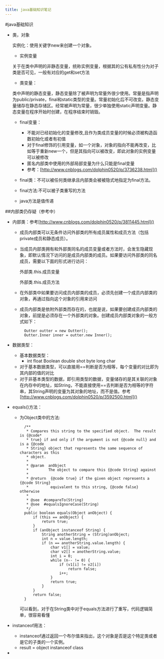 ```yaml
---
title: java基础知识笔记
---
```


#java基础知识

+ 类，对象
	
	实例化：使用关键字new来创建一个对象。
	
	+ 实例变量

	 关于在类中声明的非静态变量，统称实例变量，根据其的公有私有性分为对子类是否可见，一般有对应的get和set方法
	 
	+ 类变量：

	类中声明的静态变量，静态变量除了被声明为常量外很少使用。常量是指声明为public/private，final和static类型的变量。常量初始化后不可改变。静态变量储存在静态存储区。经常被声明为常量，很少单独使用static声明变量。静态变量在程序开始时创建，在程序结束时销毁。
	
	+ final变量：
		 + 不能对已经初始化的变量修改,且作为类成员变量的时候必须被构造函数初始化或者有初值
		 + 对于final修饰的引用变量，如一个对象，对象的指向不能再改变，比如等于重新new一个，但是其指向可以被改变，即此对象的实例变量可以被修改
		 + 匿名内部类中使用的外部局部变量为什么只能是final变量
		 + 参考：[http://www.cnblogs.com/dolphin0520/p/3736238.html]()
	
	
	+ final类：不可以被任何类继承且内部类会被被隐式地指定为final方法。
	+ final方法:不可以被子类重写的方法
	+ java方法是值传递

##内部类仍存疑（参考中）
+ 内部类：参考[http://www.cnblogs.com/dolphin0520/p/3811445.html]()
	+ 成员内部类可以无条件访问外部类的所有成员属性和成员方法（包括private成员和静态成员）。
	+ 当成员内部类拥有和外部类同名的成员变量或者方法时，会发生隐藏现象，即默认情况下访问的是成员内部类的成员。如果要访问外部类的同名成员，需要以下面的形式进行访问：

		外部类.this.成员变量
		
		外部类.this.成员方法
		
	+ 在外部类中如果要访问成员内部类的成员，必须先创建一个成员内部类的对象，再通过指向这个对象的引用来访问
	+ 成员内部类是依附外部类而存在的，也就是说，如果要创建成员内部类的对象，前提是必须存在一个外部类的对象。创建成员内部类对象的一般方式如下：

			Outter outter = new Outter();
        	Outter.Inner inner = outter.new Inner();
	


+ 数据类型：
	+ 基本数据类型：
		+ int float Boolean double shot byte long char
	+ 对于基本数据类型，可以直接用==判断是否为相等，每个变量的对比即为其内部的值的对比
	+ 对于非基本类型的数据，即引用类型的数据，变量储存的是其关联的对象在内存中的地址，如String，不能直接使用==去判断是否为相等的字符串，其String声明的变量为其对象的地址，而不是值。参考[http://www.cnblogs.com/dolphin0520/p/3592500.html]()


+ equals()方法：
	+ 为Object类中的方法:
			
			/**
		     * Compares this string to the specified object.  The result is {@code*
		     * true} if and only if the argument is not {@code null} and is a {@code
		     * String} object that represents the same sequence of characters as this
		     * object.
		     *
		     * @param  anObject
		     *         The object to compare this {@code String} against
		     *
		     * @return  {@code true} if the given object represents a {@code String}
		     *          equivalent to this string, {@code false} otherwise
		     *
		     * @see  #compareTo(String)
		     * @see  #equalsIgnoreCase(String)
		     */
		    public boolean equals(Object anObject) {
		        if (this == anObject) {
		            return true;
		        }
		        if (anObject instanceof String) {
		            String anotherString = (String)anObject;
		            int n = value.length;
		            if (n == anotherString.value.length) {
		                char v1[] = value;
		                char v2[] = anotherString.value;
		                int i = 0;
		                while (n-- != 0) {
		                    if (v1[i] != v2[i])
		                        return false;
		                    i++;
		                }
		                return true;
		            }
		        }
		        return false;
		    }
		    
		可以看到，对于在String类中对于equals方法进行了重写，代码逻辑简单，很容易看懂
		
+ instanceof用法：
	+ instanceof通过返回一个布尔值来指出，这个对象是否是这个特定类或者是它的子类的一个实例。 
	+ result = object instanceof class 		
+ 
	
	
	
	
		    
		    
		    
		    
		    
		    
		    
		    
		    
		    
		    
		    